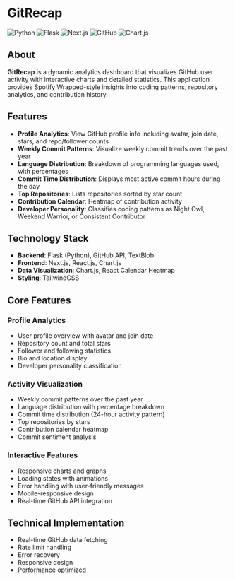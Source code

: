 # GitRecap

![Python](https://img.shields.io/badge/Python-3776AB?logo=python&logoColor=white&style=for-the-badge)
![Flask](https://img.shields.io/badge/Flask-000000?logo=flask&logoColor=white&style=for-the-badge)
![Next.js](https://img.shields.io/badge/Next.js-000000?logo=next.js&logoColor=white&style=for-the-badge)
![GitHub](https://img.shields.io/badge/GitHub-181717?logo=github&logoColor=white&style=for-the-badge)
![Chart.js](https://img.shields.io/badge/Chart.js-FF6384?logo=chart.js&logoColor=white&style=for-the-badge)

## About

**GitRecap** is a dynamic analytics dashboard that visualizes GitHub user activity with interactive charts and detailed statistics. This application provides Spotify Wrapped-style insights into coding patterns, repository analytics, and contribution history.

## Features

- **Profile Analytics**: View GitHub profile info including avatar, join date, stars, and repo/follower counts  
- **Weekly Commit Patterns**: Visualize weekly commit trends over the past year  
- **Language Distribution**: Breakdown of programming languages used, with percentages  
- **Commit Time Distribution**: Displays most active commit hours during the day  
- **Top Repositories**: Lists repositories sorted by star count  
- **Contribution Calendar**: Heatmap of contribution activity  
- **Developer Personality**: Classifies coding patterns as Night Owl, Weekend Warrior, or Consistent Contributor

## Technology Stack

- **Backend**: Flask (Python), GitHub API, TextBlob  
- **Frontend**: Next.js, React.js, Chart.js  
- **Data Visualization**: Chart.js, React Calendar Heatmap  
- **Styling**: TailwindCSS

## Core Features

### Profile Analytics
- User profile overview with avatar and join date
- Repository count and total stars
- Follower and following statistics
- Bio and location display
- Developer personality classification

### Activity Visualization
- Weekly commit patterns over the past year
- Language distribution with percentage breakdown
- Commit time distribution (24-hour activity pattern)
- Top repositories by stars
- Contribution calendar heatmap
- Commit sentiment analysis

### Interactive Features
- Responsive charts and graphs
- Loading states with animations
- Error handling with user-friendly messages
- Mobile-responsive design
- Real-time GitHub API integration

## Technical Implementation

- Real-time GitHub data fetching
- Rate limit handling
- Error recovery
- Responsive design
- Performance optimized
